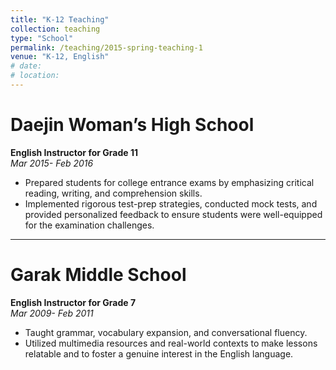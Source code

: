 ```yaml
---
title: "K-12 Teaching"
collection: teaching
type: "School"
permalink: /teaching/2015-spring-teaching-1
venue: "K-12, English"
# date: 
# location: 
---
```


# Daejin Woman’s High School  
**English Instructor for Grade 11**  
*Mar 2015- Feb 2016*
- Prepared students for college entrance exams by emphasizing critical reading, writing, and comprehension skills. 
- Implemented rigorous test-prep strategies, conducted mock tests, and provided personalized feedback to ensure students were well-equipped for the examination challenges.

---

# Garak Middle School 
**English Instructor for Grade 7**  
*Mar 2009- Feb 2011*
- Taught grammar, vocabulary expansion, and conversational fluency. 
- Utilized multimedia resources and real-world contexts to make lessons relatable and to foster a genuine interest in the English language.

